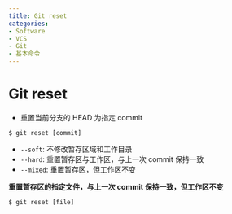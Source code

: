 ```yaml
---
title: Git reset
categories:
- Software
- VCS
- Git
- 基本命令
---
```

# Git reset

- 重置当前分支的 HEAD 为指定 commit

```shell
$ git reset [commit]
```

- `--soft`: 不修改暂存区域和工作目录
- `--hard`: 重置暂存区与工作区，与上一次 commit 保持一致
- `--mixed`: 重置暂存区，但工作区不变

**重置暂存区的指定文件，与上一次 commit 保持一致，但工作区不变**

```shell
$ git reset [file]
```
